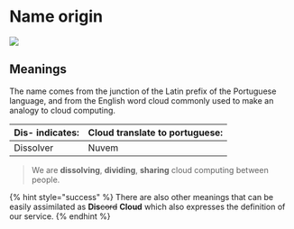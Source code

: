 # Name origin

![](../../.gitbook/assets/246513.jpg)

## Meanings

The name comes from the junction of the Latin prefix of the Portuguese language, and from the English word cloud commonly used to make an analogy to cloud computing.

| **Dis-** indicates: | **Cloud** translate to portuguese: |
| :--- | :--- |
| Dissolver | Nuvem |

> We are **dissolving**, **dividing**, **sharing** cloud computing between people.

{% hint style="success" %}
There are also other meanings that can be easily assimilated as **Dis**~~cord~~ **Cloud** which also expresses the definition of our service.
{% endhint %}

